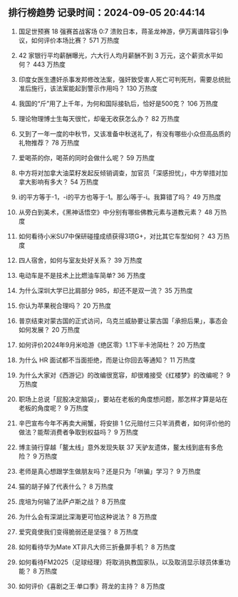 
## 排行榜趋势 记录时间：2024-09-05 20:44:14
  
  1. 国足世预赛 18 强赛首战客场 0:7 溃败日本，蒋圣龙神游，伊万离谱阵容引争议，如何评价本场比赛？ 571 万热度
    
  2. 42 家银行平均薪酬曝光，六大行人均月薪酬不到 3 万元，这个薪资水平如何？ 443 万热度
    
  3. 印度女医生遭奸杀事发邦修改法案，强奸致受害人死亡可判死刑，需要总统批准后施行，该法案能起到警示作用吗？ 130 万热度
    
  4. 我国的“斤”用了上千年，为何和国际接轨后，恰好是500克？ 106 万热度
    
  5. 理论物理博士生每天很忙，却毫无收获怎么办？ 82 万热度
    
  6. 又到了一年一度的中秋节，又该准备中秋送礼了，有没有哪些小众但高品质的礼物推荐？ 78 万热度
    
  7. 爱喝茶的你，喝茶的同时会做什么呢？ 59 万热度
    
  8. 中方将对加拿大油菜籽发起反倾销调查，加官员「深感担忧」，中方举措对加拿大影响有多大？ 54 万热度
    
  9. i的平方等于-1，-i的平方也等于-1。那么i等于-i。我算错了吗？ 49 万热度
    
  10. 从旁白到美术，《黑神话悟空》中分别有哪些佛教元素与道教元素？ 48 万热度
    
  11. 如何看待小米SU7中保研碰撞成绩获得3项G+，对比其它车型如何？ 43 万热度
    
  12. 四人宿舍，如何与室友处好关系？ 39 万热度
    
  13. 电动车是不是技术上比燃油车简单? 36 万热度
    
  14. 为什么深圳大学已比肩部分 985，却还不是双一流？ 35 万热度
    
  15. 你认为苹果税合理吗？ 20 万热度
    
  16. 普京结束对蒙古国的正式访问，乌克兰威胁要让蒙古国「承担后果」，事态会如何发展？ 20 万热度
    
  17. 如何评价2024年9月米哈游《绝区零》1.1下半卡池简杜？ 20 万热度
    
  18. 为什么 HR 面试都不当面拒绝，而是让你回去等通知？ 11 万热度
    
  19. 为什么大家对《西游记》的改编很宽容，却很难接受《红楼梦》的改编呢？ 9 万热度
    
  20. 职场上总说「屁股决定脑袋」，要站在老板的角度想问题，那怎样才算是站在老板的角度呢？ 9 万热度
    
  21. 辛巴宣布今年不再卖大闸蟹，将安排 1 亿元赔付三只羊消费者，如何评价他的做法？能帮消费者争取到权益吗？ 9 万热度
    
  22. 博主骑行穿越「鳌太线」意外发现失联 37 天驴友遗体，鳌太线到底有多危险？ 9 万热度
    
  23. 老师是真心想跟学生做朋友吗？还是只为「哄骗」学习？ 9 万热度
    
  24. 猫的胡子掉了代表什么？ 8 万热度
    
  25. 庞培为何输了法萨卢斯之战？ 8 万热度
    
  26. 为什么会有深湖比深海更可怕这种说法？ 8 万热度
    
  27. 爱究竟使我们变得脆弱还是坚强？ 8 万热度
    
  28. 如何看待华为Mate XT非凡大师三折叠屏手机？ 8 万热度
    
  29. 如何看待FM2025（足球经理）将取消执教国家队，以及取消显示球员体重功能？ 8 万热度
    
  30. 如何评价《喜剧之王·单口季》蒋龙的主持？ 8 万热度
    